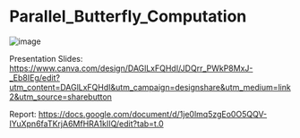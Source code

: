 # Parallel_Butterfly_Computation

![image](https://github.com/user-attachments/assets/366436ff-2a01-464b-afa2-db7f842c18ba)

Presentation Slides:
https://www.canva.com/design/DAGlLxFQHdI/JDQrr_PWkP8MxJ-_Eb8IEg/edit?utm_content=DAGlLxFQHdI&utm_campaign=designshare&utm_medium=link2&utm_source=sharebutton

Report:
https://docs.google.com/document/d/1je0lmq5zgEo0O5QQV-IYuXpn6faTKrjA6MfHRA1kIIQ/edit?tab=t.0

